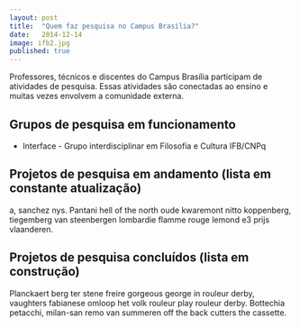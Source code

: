 ```yaml
---
layout: post
title:  "Quem faz pesquisa no Campus Brasília?"
date:   2014-12-14
image: ifb2.jpg
published: true
---
```


<p class="intro"><span class="dropcap">P</span>rofessores, técnicos e discentes do Campus Brasília participam de atividades de pesquisa. Essas atividades são conectadas ao ensino e muitas vezes envolvem a comunidade externa.</p>

## Grupos de pesquisa em funcionamento

* Interface - Grupo interdisciplinar em Filosofia e Cultura IFB/CNPq

## Projetos de pesquisa em andamento (lista em constante atualização)

a, sanchez nys. Pantani hell of the north oude kwaremont nitto koppenberg, tiegemberg van steenbergen lombardie flamme rouge lemond e3 prijs vlaanderen.

## Projetos de pesquisa concluídos (lista em construção)

Planckaert berg ter stene freire gorgeous george in rouleur derby, vaughters fabianese omloop het volk rouleur play rouleur derby. Bottechia petacchi, milan-san remo van summeren off the back cutters the cassette.

